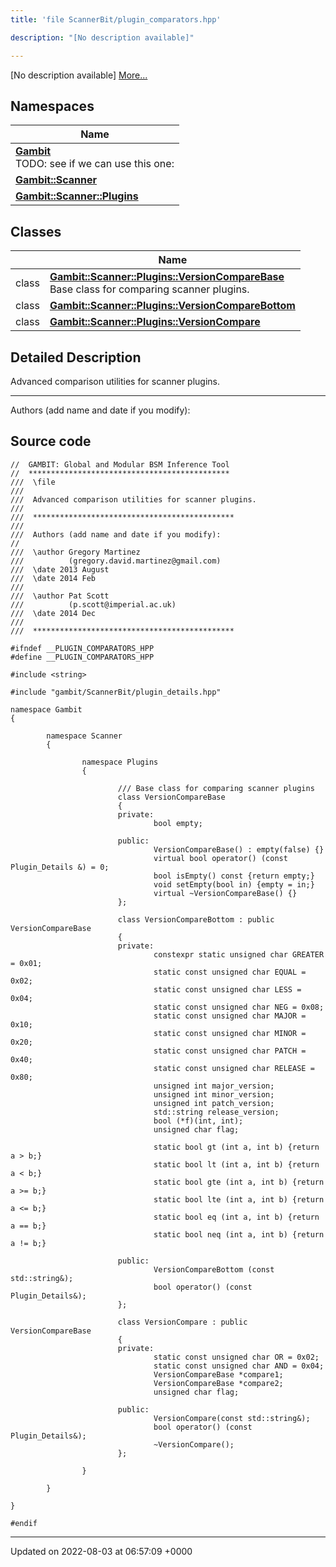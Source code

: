 ```yaml
---
title: 'file ScannerBit/plugin_comparators.hpp'

description: "[No description available]"

---
```







[No description available] [More...](#detailed-description)

## Namespaces

| Name           |
| -------------- |
| **[Gambit](/documentation/code/gambit_2/namespaces/namespacegambit/)** <br>TODO: see if we can use this one:  |
| **[Gambit::Scanner](/documentation/code/gambit_2/namespaces/namespacegambit_1_1scanner/)**  |
| **[Gambit::Scanner::Plugins](/documentation/code/gambit_2/namespaces/namespacegambit_1_1scanner_1_1plugins/)**  |

## Classes

|                | Name           |
| -------------- | -------------- |
| class | **[Gambit::Scanner::Plugins::VersionCompareBase](/documentation/code/gambit_2/classes/classgambit_1_1scanner_1_1plugins_1_1versioncomparebase/)** <br>Base class for comparing scanner plugins.  |
| class | **[Gambit::Scanner::Plugins::VersionCompareBottom](/documentation/code/gambit_2/classes/classgambit_1_1scanner_1_1plugins_1_1versioncomparebottom/)**  |
| class | **[Gambit::Scanner::Plugins::VersionCompare](/documentation/code/gambit_2/classes/classgambit_1_1scanner_1_1plugins_1_1versioncompare/)**  |

## Detailed Description


Advanced comparison utilities for scanner plugins.



------------------

Authors (add name and date if you modify): 




## Source code

```
//  GAMBIT: Global and Modular BSM Inference Tool
//  *********************************************
///  \file
///
///  Advanced comparison utilities for scanner plugins.
///
///  *********************************************
///
///  Authors (add name and date if you modify):
//
///  \author Gregory Martinez
///          (gregory.david.martinez@gmail.com)
///  \date 2013 August
///  \date 2014 Feb
///
///  \author Pat Scott
///          (p.scott@imperial.ac.uk)   
///  \date 2014 Dec
///
///  *********************************************

#ifndef __PLUGIN_COMPARATORS_HPP
#define __PLUGIN_COMPARATORS_HPP

#include <string>

#include "gambit/ScannerBit/plugin_details.hpp"

namespace Gambit
{

        namespace Scanner
        {

                namespace Plugins
                {
                        
                        /// Base class for comparing scanner plugins
                        class VersionCompareBase
                        {
                        private:
                                bool empty;

                        public:
                                VersionCompareBase() : empty(false) {}                
                                virtual bool operator() (const Plugin_Details &) = 0;
                                bool isEmpty() const {return empty;}
                                void setEmpty(bool in) {empty = in;}
                                virtual ~VersionCompareBase() {}
                        };
                        
                        class VersionCompareBottom : public VersionCompareBase
                        {
                        private:
                                constexpr static unsigned char GREATER = 0x01;
                                static const unsigned char EQUAL = 0x02;
                                static const unsigned char LESS = 0x04;
                                static const unsigned char NEG = 0x08;
                                static const unsigned char MAJOR = 0x10;
                                static const unsigned char MINOR = 0x20;
                                static const unsigned char PATCH = 0x40;
                                static const unsigned char RELEASE = 0x80;
                                unsigned int major_version;
                                unsigned int minor_version;
                                unsigned int patch_version;
                                std::string release_version;
                                bool (*f)(int, int);
                                unsigned char flag;
                                
                                static bool gt (int a, int b) {return a > b;}
                                static bool lt (int a, int b) {return a < b;}
                                static bool gte (int a, int b) {return a >= b;}
                                static bool lte (int a, int b) {return a <= b;}
                                static bool eq (int a, int b) {return a == b;}
                                static bool neq (int a, int b) {return a != b;}
                                
                        public:                        
                                VersionCompareBottom (const std::string&);
                                bool operator() (const Plugin_Details&);
                        };
                        
                        class VersionCompare : public VersionCompareBase
                        {
                        private:
                                static const unsigned char OR = 0x02;
                                static const unsigned char AND = 0x04;                        
                                VersionCompareBase *compare1;
                                VersionCompareBase *compare2;
                                unsigned char flag;
                                
                        public:
                                VersionCompare(const std::string&);                        
                                bool operator() (const Plugin_Details&);
                                ~VersionCompare();
                        };
                        
                }

        }

}

#endif
```


-------------------------------

Updated on 2022-08-03 at 06:57:09 +0000
